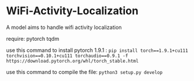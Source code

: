 # WiFi-Activity-Localization
A model aims to handle wifi activity localization

require:
pytorch
tqdm


use this command to install pytorch 1.9.1 : `pip install torch==1.9.1+cu111 torchvision==0.10.1+cu111 torchaudio==0.9.1 -f https://download.pytorch.org/whl/torch_stable.html`

use this command to compile the file: `python3 setup.py develop`
